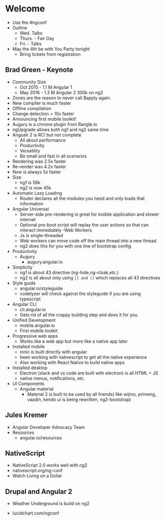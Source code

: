 # Welcome

- Use the #ngconf
- Outline
    - Wed. Talks
    - Thurs. - Fair Day
    - Fri. - Talks
- May the 4th be with You Party tonight
    - Bring tickets from registration

## Brad Green - Keynote

- Community Size
    - Oct 2015 - 1.1 M Angular 1
    - May 2016 - 1.3 M Angular 2 300k on ng2
- Zones are the reason to never call $apply again.
- New compiler is much faster
- Offline compilation
- Change detection > 10x faster
- Announcing first mobile toolkit!
- Augury is a chrome plugin from Rangle.io
- ngUpgrade allows both ng1 and ng2 same time
- Angualr 2 is RC! but not complete
    - All about performance
    - Productivity
    - Versatility
    - Be small and fast in all scenarios
- Rendering was 2.5x faster
- Re-render was 4.2x faster
- Now is always 5x faster
- Size
    - ng1 is 56k 
    - ng2 is now 45k
- Automatic Lazy Loading
    - Router declares all the modules you need and only loads that information
- Angular Universal
    - Server-side pre-rendering is great for mobile application and slower internet
    - Optional pre-boot script will replay the user actions so that can interact immediately
-Web Workers
    - Js is single-threaded
    - Web workers can move code off the main thread into a new thread
    - ng2 does this for you with one line of bootstrap config.
- Productivity
    - Augury
        - augury.angular.io
- Simplicity
    - ng1 is about 43 directive (ng-hide,ng-cloak,etc.)
    - ng2 is all about only using ```[] and ()``` which replaces all 43 directives
- Style guide
    - angular.io/styleguide
    - codelyzer will check against the styleguide if you are using typescript
- Angular CLI
    - cli.angular.io
    - Gets rid of all the crappy building step and does it for you
- Unified Development
    - mobile.angular.io
    - First mobile toolkit
- Progressive web apps
    - Works like a web app but more like a native app later
- Installed mobile 
    - ionic is built directly with angular
    - been working with nativescript to get all the native experience
    - Also working with React Native to build native apps
- Installed desktop
    - Electron (slack and vs code are built with electron) is all HTML + JS
    - native menus, notifications, etc.
- UI Components
    - Angular material
        - Material 2 is built to be used by all friends( like wijmo, primeng, vaadin, kendo ui is being rewritten, ng2-bootstrap)

## Jules Kremer

- Angular Developer Advocacy Team
- Resources
    - angular.io/resources
    
    
## NativeScript

- NativeScript 2.0 works well with ng2
- nativescript.org/ng-conf
- Watch Living on a Dollar

## Drupal and Angular 2
- Weather Underground is build on ng2

- lucidchart.com/ngconf